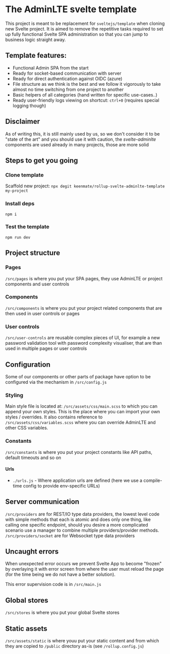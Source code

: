 # The AdminLTE svelte template
This project is meant to be replacement for `sveltejs/template` when cloning new Svelte project.
It is aimed to remove the repetitive tasks required to set up fully functional Svelte SPA administration so that you can jump to business logic straight away.

## Template features:
- Functional Admin SPA from the start
- Ready for socket-based communication with server
- Ready for direct authentication against OIDC (azure)
- File structure as we think is the best and we follow it vigorously to take almost no time switching from one project to another
- Basic helpers of all categories (hand written for specific use-cases..)
- Ready user-friendly logs viewing on shortcut: `ctrl+0` (requires special logging though)

## Disclaimer
As of writing this, it is still mainly used by us, so we don't consider it to be "state of the art" and you should use it with caution, the _svelte-adminlte_ components are used already in many projects, those are more solid 

## Steps to get you going

### Clone template
Scaffold new project: `npx degit keenmate/rollup-svelte-adminlte-template my-project`

### Install deps
`npm i`

### Test the template
`npm run dev`

## Project structure

### Pages
`/src/pages` is where you put your SPA pages, they use AdminLTE or project components and user controls

### Components 
`/src/components` is where you put your project related components that are then used in user controls or pages

### User controls
`/src/user-controls` are reusable complex pieces of UI, for example a new password validation tool with password complexity visualiser, that are than used in multiple pages or user controls

## Configuration
Some of our components or other parts of package have option to be configured via the mechanism in `/src/config.js`

### Styling
Main style file is located at: `/src/assets/css/main.scss` to which you can append your own styles. This is the place where you can import your own styles / overrides.
It also contains reference to `/src/assets/css/variables.scss` where you can override AdminLTE and other CSS variables.

### Constants
`/src/constants` is where you put your project constants like API paths, default timeouts and so on

#### Urls
- `./urls.js` - Where application urls are defined (here we use a compile-time config to provide env-specific URLs)

## Server communication
`/src/providers` are for REST/IO type data providers, the lowest level code with simple methods that each is atomic and does only one thing, like calling one specific endpoint, should you desire a more complicated scenario use a manager to combine multiple providers/provider methods.
`/src/providers/socket` are for Websocket type data providers

## Uncaught errors
When unexpected error occurs we prevent Svelte App to become "frozen" by overlaying it with error screen from where the user must reload the page (for the time being we do not have a better solution).
  
This error supervision code is in `/src/main.js`

## Global stores
`/src/stores` is where you put your global Svelte stores

## Static assets
`/src/assets/static` is where youu put your static content and from which they are copied to `/public` directory as-is (see `/rollup.config.js`)
